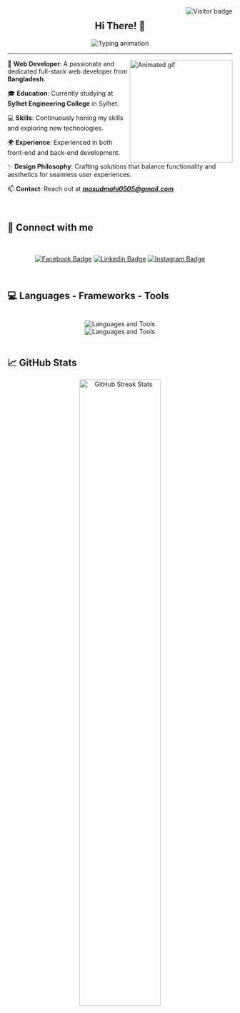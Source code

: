 <!-- Visitor badge -->
<img src="https://visitor-badge.laobi.icu/badge?page_id=Mashud05052001.Mashud05052001&left_color=%231877f2&right_color=%23a303e7" alt="Visitor badge" align="right"/>
<div align="center">
  <h2>Hi There! 👋</h2>
  <!-- Typing animation -->
  <img src="https://readme-typing-svg.herokuapp.com/?font=Righteous&size=35&color=00F0FF&center=true&vCenter=true&width=800&height=70&duration=4000&pause=2000&lines=I'm+Mashudur+Rahman+Mahi!+;A+Full-Stack+Developer+From+BANGLADESH" alt="Typing animation" />

  

</div>

---

  <!-- Animated gif-->
  <img align="right" top="20" src="https://i.giphy.com/media/v1.Y2lkPTc5MGI3NjExejg4bWZ4eDZtcWwxaHUzbmI1dXFnaTZ2Z3U0bGR5dzE4ZGZoNnQ2MSZlcD12MV9pbnRlcm5hbF9naWZfYnlfaWQmY3Q9cw/cIn5fTcjnKhStIeAef/giphy.gif" width="230" alt="Animated gif" />

🔭 **Web Developer**: A passionate and dedicated full-stack web developer from **Bangladesh**.

🎓 **Education**: Currently studying at **Sylhet Engineering College** in Sylhet.

💻 **Skills**: Continuously honing my skills and exploring new technologies.

🌍 **Experience**: Experienced in both front-end and back-end development.

✨ **Design Philosophy**: Crafting solutions that balance functionality and aesthetics for seamless user experiences.

📫 **Contact**: Reach out at <a href="mailto:masudmahi0505@gmail.com" target="_blank" rel="noopener noreferrer">***masudmahi0505@gmail.com***</a>

<br/>

## 💬 Connect with me
<br/>
<div align="center">
   
  [![Facebook Badge](https://img.shields.io/badge/Facebook-1877F2?style=for-the-badge&logo=facebook&logoColor=white)](https://www.facebook.com/profile.php?id=100011564174412) 
  [![Linkedin Badge](https://img.shields.io/badge/LinkedIn-0077B5?style=for-the-badge&logo=linkedin&logoColor=white)](https://linkedin.com/in/mashudur-rahman-mahi-311263244)
  [![Instagram Badge](https://img.shields.io/badge/Instagram-a303e7?style=for-the-badge&logo=instagram&logoColor=white)](https://instagram.com/mashud_mahi)
</div>

<br/>

## 💻 Languages - Frameworks - Tools
<br/>
<div align="center">
  <img src="https://skillicons.dev/icons?i=js,ts,react,nextjs,redux,nodejs,express,mongodb,postgresql,prisma" alt="Languages and Tools" />
  <br/>
  <img src="https://skillicons.dev/icons?i=html,css,tailwind,bootstrap,figma,c,cpp,python,git" alt="Languages and Tools" />
</div>

<br/>

## :chart_with_upwards_trend: GitHub Stats

<div align="center">
  <img 
    width="60%" 
    src="https://github-readme-streak-stats.herokuapp.com?user=Mashud05052001&theme=react&hide_border=true&background=0D1117&stroke=1A1A2E&fire=FF5733&sideLabels=00F0FF&currStreakNum=FF5733&ring=FFC300&currStreakLabel=FFC300&sideNums=00F0FF" 
    alt="GitHub Streak Stats"
  />
</div>

<!--
<h3 align="left">⚡ GitHub Stats:</h3>
<div align="center">
   <span align="center">
      <img src="https://github-readme-stats.vercel.app/api?username=mashud05052001&show_icons=true&locale=en" alt="GitHub Stats" />
   </span> 
   &nbsp;&nbsp;
   <span align="center">
      <img src="https://github-readme-streak-stats.herokuapp.com/?user=mashud05052001" alt="GitHub Streak Stats"/>
   </span>
</div>

<picture>
    <source media="(prefers-color-scheme: dark)" srcset="https://github-readme-stats-ouuan.vercel.app/api?username=Mashud05052001&theme=dark&show_icons=true">
    <img align="right" width="50%" src="https://github-readme-stats-ouuan.vercel.app/api?username=Mashud05052001&show_icons=true">
</picture>

-->

